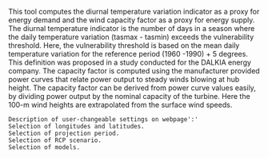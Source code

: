  This tool computes the diurnal temperature variation indicator as a proxy for energy demand and the wind capacity factor as a proxy for energy supply. The diurnal temperature indicator is the number of days in a season where the daily temperature variation (tasmax - tasmin) exceeds the vulnerability threshold. Here, the vulnerability threshold is based on the mean daily temperature variation for the  reference period (1960 -1990) + 5 degrees. This definition was proposed in a study conducted for the DALKIA energy company. The capacity factor is computed using the manufacturer provided  power  curves that  relate  power  output  to  steady  winds  blowing  at  hub  height.  The capacity  factor can be derived from power curve values easily, by dividing power output by the nominal capacity of the turbine. Here the 100-m wind heights are extrapolated from the surface wind speeds.

    Description of user-changeable settings on webpage':'
    Selection of longitudes and latitudes.
    Selection of projection period.
    Selection of RCP scenario.
    Selection of models.
